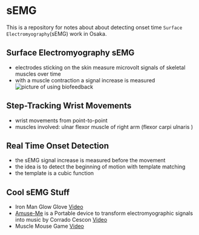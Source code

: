 # sEMG


This is a repository for notes about about detecting onset time `Surface Electromyography`(sEMG) work in Osaka.

## Surface Electromyography sEMG

- electrodes sticking on the skin measure microvolt signals of skeletal muscles over time
- with a muscle contraction a signal increase is measured
![picture of using biofeedback](http://upload.wikimedia.org/wikipedia/commons/thumb/4/4f/Biofeedback_en.svg/500px-Biofeedback_en.svg.png)

## Step-Tracking Wrist Movements

- wrist movements from point-to-point
- muscles involved: ulnar flexor muscle of right arm (flexor carpi ulnaris )

## Real Time Onset Detection

- the sEMG signal increase is measured before the movement
- the idea is to detect the beginning of motion with template matching
- the template is a cubic function 

## Cool sEMG Stuff

- Iron Man Glow Glove [Video](http://www.youtube.com/watch?v=kq9dfK_xM6o)
- [Amuse-Me](http://cec.sonus.ca/econtact/14_2/cescon_amuseme.html) is a Portable device to transform electromyographic signals into music by Corrado Cescon [Video](http://www.youtube.com/watch?v=vcMpAqqt5OE)
- Muscle Mouse Game [Video](http://www.youtube.com/watch?v=QKwwJrdpwCM&feature=player_embedded)
